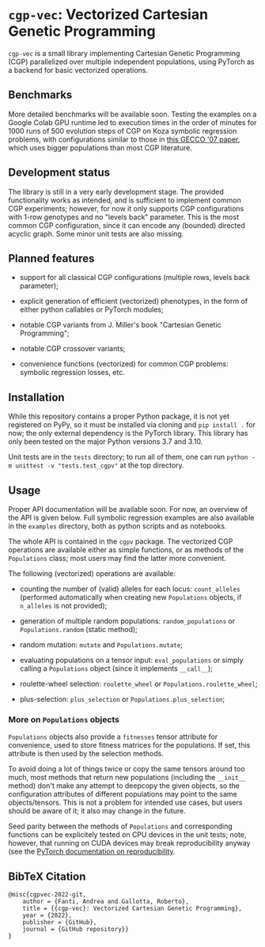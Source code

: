 # `cgp-vec`: Vectorized Cartesian Genetic Programming

`cgp-vec` is a small library implementing Cartesian Genetic Programming (CGP)
parallelized over multiple independent populations, using PyTorch as a backend 
for basic vectorized operations.

## Benchmarks

More detailed benchmarks will be available soon. Testing the examples on a 
Google Colab GPU runtime led to execution times in the order of minutes for 
1000 runs of 500 evolution steps of CGP on Koza symbolic regression problems, 
with configurations similar to those in [this GECCO '07 paper](https://dl.acm.org/doi/10.1145/1276958.1277276), which uses bigger populations than 
most CGP literature.

## Development status

The library is still in a very early development stage. The provided 
functionality works as intended, and is sufficient to implement common CGP 
experiments; however, for now it only supports CGP configurations with 1-row 
genotypes and no "levels back" parameter. This is the most common CGP 
configuration, since it can encode any (bounded) directed acyclic graph. Some 
minor unit tests are also missing.

## Planned features

- support for all classical CGP configurations (multiple rows, levels back 
  parameter);

- explicit generation of efficient (vectorized) phenotypes, in the form of 
  either python callables or PyTorch modules;

- notable CGP variants from J. Miller's book "Cartesian Genetic Programming";

- notable CGP crossover variants;

- convenience functions (vectorized) for common CGP problems: symbolic 
  regression losses, etc.

## Installation

While this repository contains a proper Python package, it is not yet 
registered on PyPy, so it must be installed via cloning and `pip install .` for 
now; the only external dependency is the PyTorch library. This library has only 
been tested on the major Python versions 3.7 and 3.10.

Unit tests are in the `tests` directory; to run all of them, one can run `python -m unittest -v "tests.test_cgpv"` at the top directory. 

## Usage

Proper API documentation will be available soon. For now, an overview of the 
API is given below. Full symbolic regression examples are also available in the 
`examples` directory, both as python scripts and as notebooks.

The whole API is contained in the `cgpv` package. The vectorized CGP operations 
are available either as simple functions, or as methods of the `Populations` 
class; most users may find the latter more convenient.

The following (vectorized) operations are available:

- counting the number of (valid) alleles for each locus: `count_alleles` (performed automatically when creating new `Populations` objects, if `n_alleles` is not provided);

- generation of multiple random populations: `random_populations` or `Populations.random` (static method);

- random mutation: `mutate` and `Populations.mutate`;

- evaluating populations on a tensor input: `eval_populations` or simply calling a `Populations` object (since it implements `__call__`);

- roulette-wheel selection: `roulette_wheel` or `Populations.roulette_wheel`;

- plus-selection: `plus_selection` or `Populations.plus_selection`;

### More on `Populations` objects

`Populations` objects also provide a `fitnesses` tensor attribute for convenience, used to store fitness matrices for the populations. If set, this attribute is then used by the selection methods.

To avoid doing a lot of things twice or copy the same tensors around too much, 
most methods that return new populations (including the `__init__` method) 
don't make any attempt to deepcopy the given objects, so the configuration 
attributes of different populations may point to the same objects/tensors. This 
is not a problem for intended use cases, but users should be aware of it; it 
also may change in the future.

Seed parity between the methods of `Populations` and corresponding functions 
can be explicitely tested on CPU devices in the unit tests; note, however, that 
running on CUDA devices may break reproducibility anyway (see the [PyTorch 
documentation on reproducibility](https://pytorch.org/docs/stable/notes/randomness.html).

## BibTeX Citation

```
@misc{cgpvec-2022-git,
    author = {Fanti, Andrea and Gallotta, Roberto},
    title = {{cgp-vec}: Vectorized Cartesian Genetic Programming},
    year = {2022},
    publisher = {GitHub},
    journal = {GitHub repository}}
}
```
